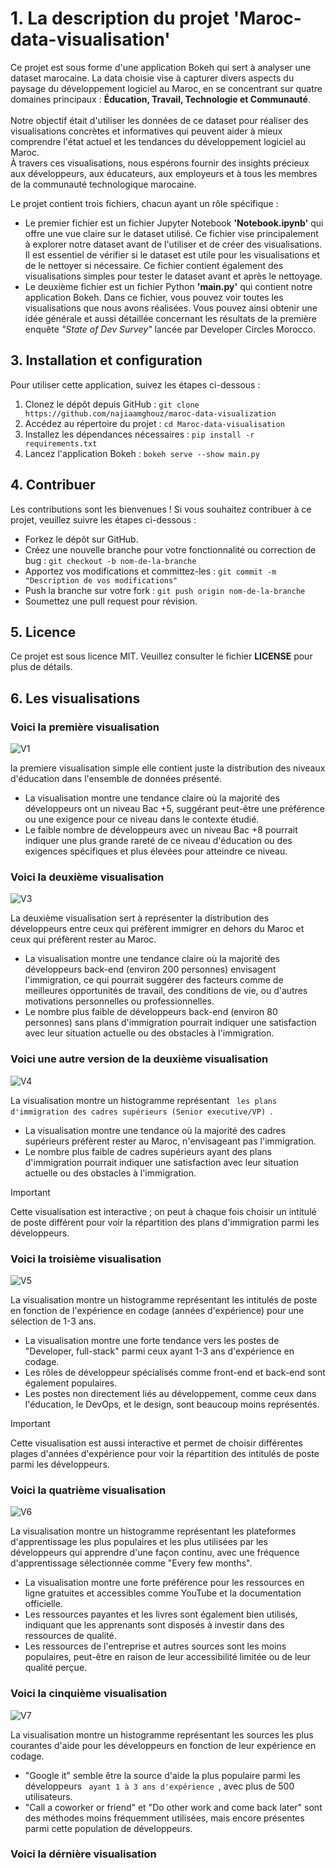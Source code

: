 # 1. La description du projet 'Maroc-data-visualisation'

<p>
  Ce projet est sous forme d'une application Bokeh qui sert à analyser une dataset marocaine. La data choisie vise à capturer divers aspects du paysage du développement logiciel au Maroc, en se concentrant sur quatre domaines principaux : <strong>Éducation, Travail, Technologie et Communauté</strong>.
  <br><br> Notre objectif était d'utiliser les données de ce dataset pour réaliser des visualisations concrètes et informatives qui peuvent aider à mieux comprendre l'état actuel et les tendances du développement logiciel au Maroc.
  <br> À travers ces visualisations, nous espérons fournir des insights précieux aux développeurs, aux éducateurs, aux employeurs et à tous les membres de la communauté technologique marocaine.
</p>
<p>
  Le projet contient trois fichiers, chacun ayant un rôle spécifique :
  <ul>
    <li>
      Le premier fichier est un fichier Jupyter Notebook <strong>'Notebook.ipynb'</strong> qui offre une vue claire sur le dataset utilisé. Ce fichier vise principalement à explorer notre dataset avant de l'utiliser et de créer des visualisations. Il est essentiel de vérifier si le dataset est utile pour les visualisations et de le nettoyer si nécessaire. Ce fichier contient également des visualisations simples pour tester le dataset avant et après le nettoyage.
    </li>
    <li>
      Le deuxième fichier est un fichier Python <strong>'main.py'</strong> qui contient notre application Bokeh. Dans ce fichier, vous pouvez voir toutes les visualisations que nous avons réalisées. Vous pouvez ainsi obtenir une idée générale et aussi détaillée concernant les résultats de  la première enquête <em>"State of Dev Survey"</em> lancée par Developer Circles Morocco.
    </li>
  </ul>
</p>


## 3. Installation et configuration

<p>
  Pour utiliser cette application, suivez les étapes ci-dessous :
  <ol>
    <li>Clonez le dépôt depuis GitHub : <code>git clone https://github.com/najiaamghouz/maroc-data-visualization</code></li>
    <li>Accédez au répertoire du projet : <code>cd Maroc-data-visualisation</code></li>
    <li>Installez les dépendances nécessaires : <code>pip install -r requirements.txt</code></li>
    <li>Lancez l'application Bokeh : <code>bokeh serve --show main.py</code></li>
  </ol>
</p>

## 4. Contribuer

<p>
  Les contributions sont les bienvenues ! Si vous souhaitez contribuer à ce projet, veuillez suivre les étapes ci-dessous :
  <ul>
    <li>Forkez le dépôt sur GitHub.</li>
    <li>Créez une nouvelle branche pour votre fonctionnalité ou correction de bug : <code>git checkout -b nom-de-la-branche</code></li>
    <li>Apportez vos modifications et committez-les : <code>git commit -m "Description de vos modifications"</code></li>
    <li>Push la branche sur votre fork : <code>git push origin nom-de-la-branche</code></li>
    <li>Soumettez une pull request pour révision.</li>
  </ul>
</p>


## 5. Licence

<p>
  Ce projet est sous licence MIT. Veuillez consulter le fichier <strong>LICENSE</strong> pour plus de détails.
</p>

## 6. Les visualisations

### Voici la première visualisation

![V1](https://github.com/najiaamghouz/maroc-data-visualization/assets/171170836/525e9f45-38cc-4f49-bd42-9a6cd6fd2643)
 
<p>
  la premiere visualisation simple elle contient juste la distribution des niveaux d'éducation dans l'ensemble de données présenté.
  <ul>
     <li> La visualisation montre une tendance claire où la majorité des développeurs ont un niveau Bac +5, suggérant peut-être une préférence ou une exigence pour ce niveau dans le contexte étudié.</li>
    <li> Le faible nombre de développeurs avec un niveau Bac +8 pourrait indiquer une plus grande rareté de ce niveau d'éducation ou des exigences spécifiques et plus élevées pour atteindre ce niveau.</li>
  </ul>
</p>


### Voici la deuxième visualisation


![V3](https://github.com/najiaamghouz/maroc-data-visualization/assets/171170836/23b7635d-0954-450b-be8b-75372d3ac327)


<p>
 La deuxième visualisation sert à représenter la distribution des développeurs entre ceux qui préfèrent immigrer en dehors du Maroc et ceux qui préfèrent rester au Maroc.
  <ul>
     <li>La visualisation montre une tendance claire où la majorité des développeurs back-end (environ 200 personnes) envisagent l'immigration, ce qui pourrait suggérer des facteurs comme de meilleures opportunités de travail, des conditions de vie, ou d'autres motivations personnelles ou professionnelles.</li>
    <li> Le nombre plus faible de développeurs back-end (environ 80 personnes) sans plans d'immigration pourrait indiquer une satisfaction avec leur situation actuelle ou des obstacles à l'immigration. </li>
  </ul>
</p>

### Voici une autre version de la deuxième visualisation

![V4](https://github.com/najiaamghouz/maroc-data-visualization/assets/171170836/110bc7d6-507c-4007-99e6-67f08799e793)



<p>
La visualisation montre un histogramme représentant <code> les plans d'immigration des cadres supérieurs (Senior executive/VP) </code>.
  <ul>
     <li>La visualisation montre une tendance où la majorité des cadres supérieurs préfèrent rester au Maroc, n'envisageant pas l'immigration.</li>
    <li> Le nombre plus faible de cadres supérieurs ayant des plans d'immigration pourrait indiquer une satisfaction avec leur situation actuelle ou des obstacles à l'immigration. </li>
  </ul>
</p>

> [!IMPORTANT]
> Cette visualisation est interactive ; on peut à chaque fois choisir un intitulé de poste différent pour voir la répartition des plans d'immigration parmi les développeurs.

### Voici la troisième visualisation

![V5](https://github.com/najiaamghouz/maroc-data-visualization/assets/171170836/54bd045e-3ef1-47a8-9618-7afb504f4229)

<p>
La visualisation montre un histogramme représentant les intitulés de poste en fonction de l'expérience en codage (années d'expérience) pour une sélection de 1-3 ans.
  <ul>
     <li>La visualisation montre une forte tendance vers les postes de "Developer, full-stack" parmi ceux ayant 1-3 ans d'expérience en codage.</li>
    <li> Les rôles de développeur spécialisés comme front-end et back-end sont également populaires. </li>
     <li> Les postes non directement liés au développement, comme ceux dans l'éducation, le DevOps, et le design, sont beaucoup moins représentés. </li>
  </ul>
</p>

> [!IMPORTANT]
> Cette visualisation est aussi interactive et permet de choisir différentes plages d'années d'expérience pour voir la répartition des intitulés de poste parmi les développeurs.

### Voici la quatrième visualisation

![V6](https://github.com/najiaamghouz/maroc-data-visualization/assets/171170836/60723095-8fd0-4f0e-8d30-f09d35c43e16)


<p>
La visualisation  montre un histogramme représentant les plateformes d'apprentissage les plus populaires et les plus utilisées par les développeurs qui apprendre d'une façon continu, avec une fréquence d'apprentissage sélectionnée comme "Every few months". 
  <ul>
     <li>La visualisation montre une forte préférence pour les ressources en ligne gratuites et accessibles comme YouTube et la documentation officielle.</li>
    <li> Les ressources payantes et les livres sont également bien utilisés, indiquant que les apprenants sont disposés à investir dans des ressources de qualité.</li>
     <li> Les ressources de l'entreprise et autres sources sont les moins populaires, peut-être en raison de leur accessibilité limitée ou de leur qualité perçue. </li>
  </ul>
</p>

### Voici la cinquième visualisation

![V7](https://github.com/najiaamghouz/maroc-data-visualization/assets/171170836/13bb329f-1f41-460b-b8e1-f112be47c3d5)


<p>
La visualisation  montre un histogramme représentant les sources les plus courantes d'aide pour les développeurs en fonction de leur expérience en codage. 
  <ul>
     <li>"Google it" semble être la source d'aide la plus populaire parmi les développeurs <code> ayant 1 à 3 ans d'expérience </code>, avec plus de 500 utilisateurs.</li>
    <li> "Call a coworker or friend" et "Do other work and come back later" sont des méthodes moins fréquemment utilisées, mais encore présentes parmi cette population de développeurs.</li>
  </ul>
</p>

### Voici la dérnière visualisation

